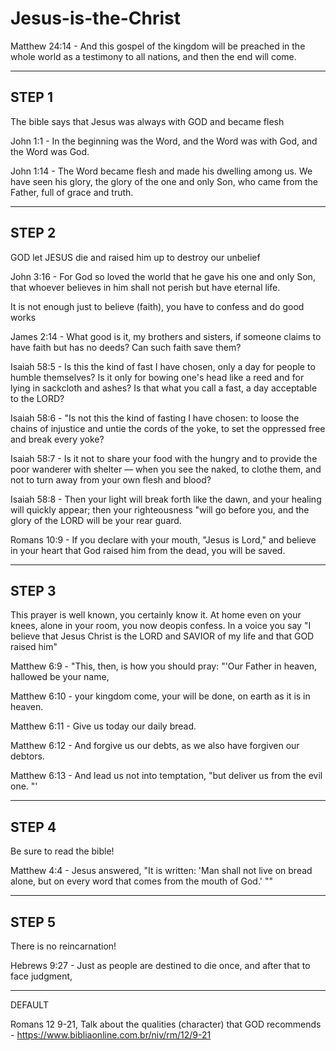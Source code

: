 # Jesus-is-the-Christ
Matthew 24:14 - And this gospel of the kingdom will be preached in the whole world as a testimony to all nations, and then the end will come.



---
## STEP 1

The bible says that Jesus was always with GOD and became flesh

John 1:1 - In the beginning was the Word, and the Word was with God, and the Word was God.

John 1:14 - The Word became flesh and made his dwelling among us. We have seen his glory, the glory of the one and only Son, who came from the Father, full of grace and truth.

---
## STEP 2

GOD let JESUS die and raised him up to destroy our unbelief

John 3:16 - For God so loved the world that he gave his one and only Son, that whoever believes in him shall not perish but have eternal life.

It is not enough just to believe (faith), you have to confess and do good works

James 2:14 - What good is it, my brothers and sisters, if someone claims to have faith but has no deeds? Can such faith save them?

Isaiah 58:5 - Is this the kind of fast I have chosen, only a day for people to humble themselves? Is it only for bowing one's head like a reed and for lying in sackcloth and ashes? Is that what you call a fast, a day acceptable to the LORD?

Isaiah 58:6 -  "Is not this the kind of fasting I have chosen: to loose the chains of injustice and untie the cords of the yoke, to set the oppressed free and break every yoke?

Isaiah 58:7 - Is it not to share your food with the hungry and to provide the poor wanderer with shelter — when you see the naked, to clothe them, and not to turn away from your own flesh and blood?

Isaiah 58:8 - Then your light will break forth like the dawn, and your healing will quickly appear; then your righteousness "will go before you, and the glory of the LORD will be your rear guard.

Romans 10:9 - If you declare with your mouth, "Jesus is Lord," and believe in your heart that God raised him from the dead, you will be saved.

---
## STEP 3

This prayer is well known, you certainly know it. At home even on your knees, alone in your room, you now deopis confess. In a voice you say "I believe that Jesus Christ is the LORD and SAVIOR of my life and that GOD raised him"

Matthew 6:9 - "This, then, is how you should pray: "'Our Father in heaven, hallowed be your name,

Matthew 6:10 - your kingdom come, your will be done, on earth as it is in heaven.

Matthew 6:11 - Give us today our daily bread.

Matthew 6:12 - And forgive us our debts, as we also have forgiven our debtors.

Matthew 6:13 - And lead us not into temptation, "but deliver us from the evil one. "'

---
## STEP 4

Be sure to read the bible!

Matthew 4:4 - Jesus answered, "It is written: 'Man shall not live on bread alone, but on every word that comes from the mouth of God.' ""

---
## STEP 5

There is no reincarnation!

Hebrews 9:27 - Just as people are destined to die once, and after that to face judgment,

---
DEFAULT

Romans 12 9-21, Talk about the qualities (character) that GOD recommends - https://www.bibliaonline.com.br/niv/rm/12/9-21
